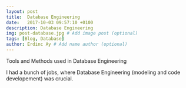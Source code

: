 ```yaml
---
layout: post
title:  Database Engineering
date:   2017-10-03 09:57:10 +0100
description: Database Engineering
img: post-database.jpg # Add image post (optional)
tags: [Blog, Database]
author: Erdinc Ay # Add name author (optional)
---
```

Tools and Methods used in Database Engineering

I had a bunch of jobs, where Database Engineering (modeling and code developement) was crucial. 
